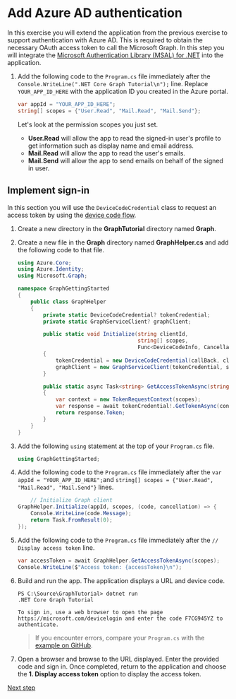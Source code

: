 # Add Azure AD authentication

In this exercise you will extend the application from the previous exercise to support authentication with Azure AD. This is required to obtain the necessary OAuth access token to call the Microsoft Graph. In this step you will integrate the [Microsoft Authentication Library (MSAL) for .NET](https://github.com/AzureAD/microsoft-authentication-library-for-dotnet) into the application.

1. Add the following code to the `Program.cs` file immediately after the `Console.WriteLine(".NET Core Graph Tutorial\n");` line. Replace `YOUR_APP_ID_HERE` with the application ID you created in the Azure portal.

    ```csharp
    var appId = "YOUR_APP_ID_HERE";
    string[] scopes = {"User.Read", "Mail.Read", "Mail.Send"};
    ```

    Let's look at the permission scopes you just set.

    - **User.Read** will allow the app to read the signed-in user's profile to get information such as display name and email address.
    - **Mail.Read** will allow the app to read the user's emails.
    - **Mail.Send** will allow the app to send emails on behalf of the signed in user.

## Implement sign-in

In this section you will use the `DeviceCodeCredential` class to request an access token by using the [device code flow](https://docs.microsoft.com/azure/active-directory/develop/v2-oauth2-device-code).

1. Create a new directory in the **GraphTutorial** directory named **Graph**.
1. Create a new file in the **Graph** directory named **GraphHelper.cs** and add the following code to that file.

    ```csharp
    using Azure.Core;
    using Azure.Identity;
    using Microsoft.Graph;

    namespace GraphGettingStarted
    {
        public class GraphHelper
        {
            private static DeviceCodeCredential? tokenCredential;
            private static GraphServiceClient? graphClient;

            public static void Initialize(string clientId,
                                          string[] scopes,
                                          Func<DeviceCodeInfo, CancellationToken, Task> callBack)
            {
                tokenCredential = new DeviceCodeCredential(callBack, clientId);
                graphClient = new GraphServiceClient(tokenCredential, scopes);
            }

            public static async Task<string> GetAccessTokenAsync(string[] scopes)
            {
                var context = new TokenRequestContext(scopes);
                var response = await tokenCredential!.GetTokenAsync(context);
                return response.Token;
            }
        }
    }
    ```

1. Add the following `using` statement at the top of your `Program.cs` file.

    ```csharp
    using GraphGettingStarted;
    ```

2. Add the following code to the `Program.cs` file immediately after the `var appId = "YOUR_APP_ID_HERE";`and `string[] scopes = {"User.Read", "Mail.Read", "Mail.Send"}` lines.

    ```csharp
        // Initialize Graph client
    GraphHelper.Initialize(appId, scopes, (code, cancellation) => {
        Console.WriteLine(code.Message);
        return Task.FromResult(0);
    });
    ```

3. Add the following code to the `Program.cs` file immediately after the `// Display access token` line.

    ```csharp
    var accessToken = await GraphHelper.GetAccessTokenAsync(scopes);
    Console.WriteLine($"Access token: {accessToken}\n");
    ```

4. Build and run the app. The application displays a URL and device code.

    ```Shell
    PS C:\Source\GraphTutorial> dotnet run
    .NET Core Graph Tutorial

    To sign in, use a web browser to open the page https://microsoft.com/devicelogin and enter the code F7CG945YZ to authenticate.
    ```

    > If you encounter errors, compare your `Program.cs` with the [example on GitHub](https://github.com/sebastienlevert/microsoft-graph-getting-started/blob/main/Program.cs).

5. Open a browser and browse to the URL displayed. Enter the provided code and sign in. Once completed, return to the application and choose the **1. Display access token** option to display the access token.

[Next step](05-add-ms-graph.md)